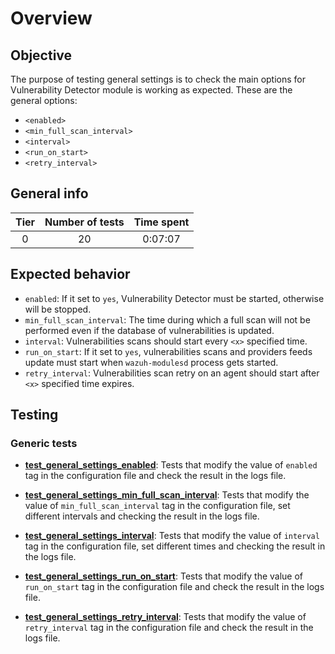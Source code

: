# Overview

## Objective

The purpose of testing general settings is to check the main options for Vulnerability Detector module is working as
expected. These are the general options:

- `<enabled>`
- `<min_full_scan_interval>`
- `<interval>`
- `<run_on_start>`
- `<retry_interval>`

## General info

|Tier | Number of tests | Time spent |
|:--:|:--:|:--:|
| 0 | 20 | 0:07:07  |

## Expected behavior

- `enabled`: If it set to `yes`, Vulnerability Detector must be started, otherwise will be stopped.
- `min_full_scan_interval`: The time during which a full scan will not be performed even if the database of vulnerabilities is updated.
- `interval`: Vulnerabilities scans should start every `<x>` specified time.
- `run_on_start`: If it set to `yes`, vulnerabilities scans and providers feeds update must start when `wazuh-modulesd`
process gets started.
- `retry_interval`: Vulnerabilities scan retry on an agent should start after `<x>` specified time expires.

## Testing

### Generic tests

- **[test_general_settings_enabled](test_general_settings_enabled.md#test-general-settings-enabled)**:
Tests that modify the value of `enabled` tag in the configuration file and check the result in the logs file.

- **[test_general_settings_min_full_scan_interval](test_general_settings_min_full_scan_interval.md#test-general-settings-min-full-scan-interval)**:
Tests that modify the value of `min_full_scan_interval` tag in the configuration file, set different intervals and checking the result in
the logs file.

- **[test_general_settings_interval](test_general_settings_interval.md#test-general-settings-interval)**:
Tests that modify the value of `interval` tag in the configuration file, set different times and checking the result in
the logs file.

- **[test_general_settings_run_on_start](test_general_settings_run_on_start.md#test-general-settings-run-on-start)**:
Tests that modify the value of `run_on_start` tag in the configuration file and check the result in the logs file.

- **[test_general_settings_retry_interval](test_general_settings_retry_interval.md#test-general-settings-retry-interval)**:
Tests that modify the value of `retry_interval` tag in the configuration file and check the result in the logs file.